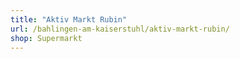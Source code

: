 ```yaml
---
title: "Aktiv Markt Rubin"
url: /bahlingen-am-kaiserstuhl/aktiv-markt-rubin/
shop: Supermarkt
---
```

